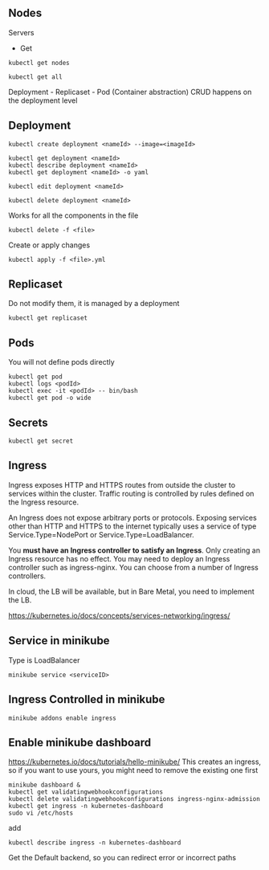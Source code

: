 ## Nodes
Servers
* Get 
```
kubectl get nodes
```

```
kubectl get all
```

Deployment - Replicaset - Pod (Container abstraction)
CRUD happens on the deployment level

## Deployment
```
kubectl create deployment <nameId> --image=<imageId>
```
```
kubectl get deployment <nameId>
kubectl describe deployment <nameId>
kubectl get deployment <nameId> -o yaml
```
```
kubectl edit deployment <nameId>
```
```
kubectl delete deployment <nameId>
```

Works for all the components in the file
```
kubectl delete -f <file>
```

Create or apply changes
```
kubectl apply -f <file>.yml 
```

## Replicaset
Do not modify them, it is managed by a deployment 
```
kubectl get replicaset
```
## Pods
You will not define pods directly
```
kubectl get pod
kubectl logs <podId>
kubectl exec -it <podId> -- bin/bash
kubectl get pod -o wide
```

## Secrets
```
kubectl get secret
```

## Ingress
Ingress exposes HTTP and HTTPS routes from outside the cluster to services within the cluster. 
Traffic routing is controlled by rules defined on the Ingress resource.

An Ingress does not expose arbitrary ports or protocols. Exposing services other than HTTP and HTTPS to the internet typically uses a service of type Service.Type=NodePort or Service.Type=LoadBalancer.

You __must have an Ingress controller to satisfy an Ingress__. Only creating an Ingress resource has no effect.
You may need to deploy an Ingress controller such as ingress-nginx. You can choose from a number of Ingress controllers.

In cloud, the LB will be available, but in Bare Metal, you need to implement the LB.

https://kubernetes.io/docs/concepts/services-networking/ingress/



## Service in minikube
Type is LoadBalancer
```
minikube service <serviceID>
```

## Ingress Controlled in minikube
```
minikube addons enable ingress
```


## Enable minikube dashboard
https://kubernetes.io/docs/tutorials/hello-minikube/
This creates an ingress, so if you want to use yours, you might need to remove the existing one first
```
minikube dashboard &
kubectl get validatingwebhookconfigurations
kubectl delete validatingwebhookconfigurations ingress-nginx-admission
kubectl get ingress -n kubernetes-dashboard
sudo vi /etc/hosts
```
add <IP> <URL>

```
kubectl describe ingress -n kubernetes-dashboard
```

Get the Default backend, so you can redirect error or incorrect paths

